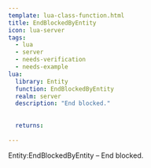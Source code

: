 ```yaml
---
template: lua-class-function.html
title: EndBlockedByEntity
icon: lua-server
tags:
  - lua
  - server
  - needs-verification
  - needs-example
lua:
  library: Entity
  function: EndBlockedByEntity
  realm: server
  description: "End blocked."
  
  
  returns:
    
---
```


<div class="lua__search__keywords">
Entity:EndBlockedByEntity &#x2013; End blocked.
</div>
